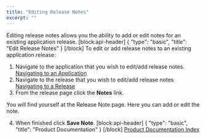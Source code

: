 ```yaml
---
title: "Editing Release Notes"
excerpt: ""
---
```

Editing release notes allows you the ability to add or edit notes for an existing application release.
[block:api-header]
{
  "type": "basic",
  "title": "Edit Release Notes"
}
[/block]
To edit or add release notes to an existing application release:

1. Navigate to the application that you wish to edit/add release notes. [Navigating to an Application](doc:navigating-to-an-application)
2. Navigate to the release that you wish to edit/add release notes [Navigating to a Release](doc:navigating-to-a-release)
3. From the release page click the **Notes** link.

You will find yourself at the Release Note page. Here you can add or edit the note.

4. When finished click **Save Note**.
[block:api-header]
{
  "type": "basic",
  "title": "Product Documentation"
}
[/block]
[Product Documentation Index](doc:product-documentation-index)
